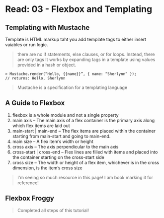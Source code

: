 # Read: 03 - Flexbox and Templating

## Templating with Mustache
Template is HTML markup taht you add template tags to either insert vaiables or run logic.
>  there are no if statements, else clauses, or for loops. Instead, there are only tags
 > It works by expanding tags in a template using values provided in a hash or object.

 ```
> Mustache.render(“Hello, {{name}}”, { name: “Sherlynn” });
// returns: Hello, Sherlynn
```

> Mustache is a specification for a templating language

## A Guide to Flexbox

1.  flexbox is a whole module and not a single property
2. main axis – The main axis of a flex container is the primary axis along which flex items are laid out
3. main-start | main-end – The flex items are placed within the container starting from main-start and going to main-end.
4. main size – A flex item’s width or height
5. cross axis – The axis perpendicular to the main axis
6. cross-start | cross-end – Flex lines are filled with items and placed into the container starting on the cross-start side 
7. cross size – The width or height of a flex item, whichever is in the cross dimension, is the item’s cross size

> I'm seeing so much resource in this page! I am book marking it for reference!

## Flexbox Froggy
> Completed all steps of this tutorial!